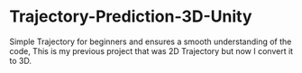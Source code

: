 # Trajectory-Prediction-3D-Unity
Simple Trajectory for beginners and ensures a smooth understanding of the code, This is my previous project that was 2D Trajectory but now I convert it to 3D.
